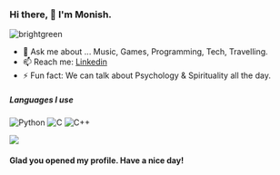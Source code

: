 ### Hi there, 👋 I'm Monish.
![brightgreen](https://komarev.com/ghpvc/?username=xmonish)

- 💬 Ask me about ... Music, Games, Programming, Tech, Travelling.
- 📫 Reach me:  [Linkedin](https://www.linkedin.com/in/xmonish/)
- ⚡ Fun fact: We can talk about Psychology & Spirituality all the day.

##### Languages I use

![Python](https://img.shields.io/badge/-Python-000000?style=flat&logo=python)
![C](https://img.shields.io/badge/-C-000000?style=flat&logo=c)
![C++](https://img.shields.io/badge/-C++-000000?style=flat&logo=c%2B%2B)



<img src="https://github-readme-stats.vercel.app/api?username=xmonish&&show_icons=true&title_color=ffffff&icon_color=bb2acf&text_color=daf7dc&bg_color=191919">

#### Glad you opened my profile. Have a nice day!
